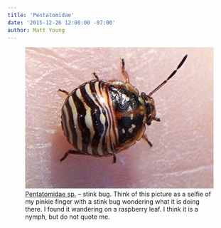 ```yaml
---
title: 'Pentatomidae'
date: '2015-12-26 12:00:00 -07:00'
author: Matt Young
---
```

<figure>
<img src="/uploads/2016/DSC01175_Pentatomidae_600.jpg" alt="Pentatomidae" />
<figcaption>
<a href="http://bugguide.net/node/view/182">Pentatomidae sp.</a> – stink bug. Think of this picture as a selfie of my pinkie finger with a stink bug wondering what it is doing there. I found it wandering on a raspberry leaf. I think it is a nymph, but do not quote me.
</figcaption>
</figure>
